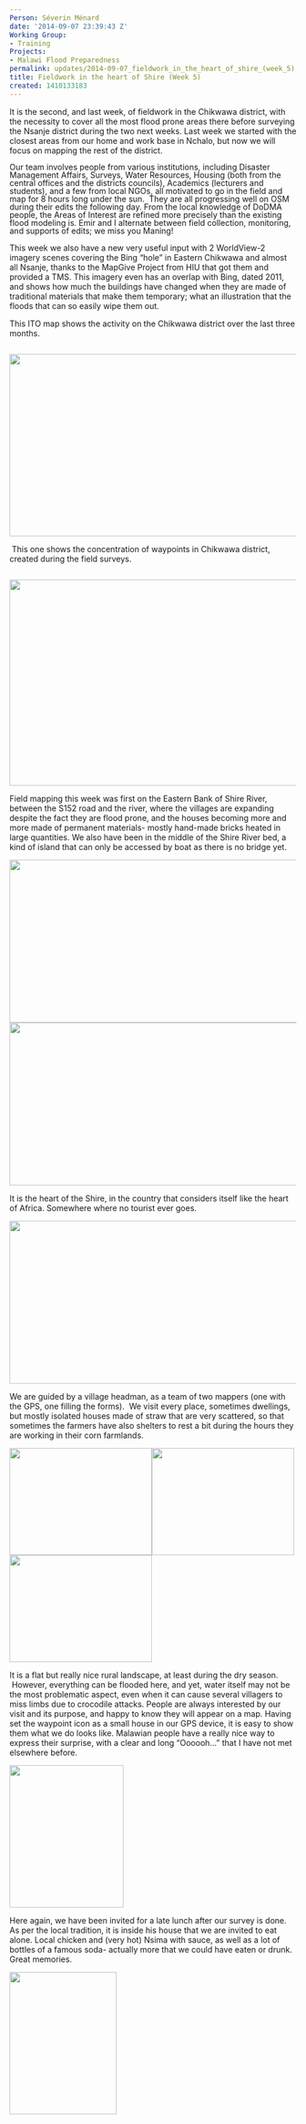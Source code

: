 ```yaml
---
Person: Séverin Ménard
date: '2014-09-07 23:39:43 Z'
Working Group:
- Training
Projects:
- Malawi Flood Preparedness
permalink: updates/2014-09-07_fieldwork_in_the_heart_of_shire_(week_5)
title: Fieldwork in the heart of Shire (Week 5)
created: 1410133183
---
```

<p>It is the second, and last week, of fieldwork in the Chikwawa district, with the necessity to cover all the most flood prone areas there before surveying the Nsanje district during the two next weeks. Last week we started with the closest areas from our home and work base in Nchalo, but now we will focus on mapping the rest of the district.&nbsp;</p><p><span style="line-height: 100%;">Our team involves people from various institutions, including Disaster Management Affairs, Surveys, Water Resources, Housing (both from the central offices and the districts councils), Academics (lecturers and students), and a few from local NGOs, all motivated to go in the field and map for 8 hours long under the sun. &nbsp;They are all progressing well on OSM during their edits the following day. From the local knowledge of DoDMA people, the Areas of Interest are refined more precisely than the existing flood modeling is. Emir and I alternate between field collection, monitoring, and supports of edits; we miss you Maning!</span></p><p>This week we also have a new very useful input with 2 WorldView-2 imagery scenes covering the Bing “hole” in Eastern Chikwawa and almost all Nsanje, thanks to the MapGive Project from HIU that got them and provided a TMS. This imagery even has an overlap with Bing, dated 2011, and shows how much the buildings have changed when they are made of traditional materials that make them temporary; what an illustration that the floods that can so easily wipe them out.</p><p>This ITO map shows the activity on the Chikwawa district over the last three months.</p><p style="margin-bottom: 0in; line-height: 100%;">&nbsp;<img class="image-large" src="/sites/default/files/styles/large/public/ITOMaps_LowerShire_20140906.png?itok=fSuPODdV" alt="" width="510" height="320"></p><p>&nbsp;This one shows the concentration of waypoints in Chikwawa district, created during the field surveys.</p><p style="margin-bottom: 0in; line-height: 100%;">&nbsp;<img class="image-large" src="/sites/default/files/styles/large/public/Lower_Shire_Chikwawa_waypoints.png?itok=IQjiaDEH" alt="" width="510" height="362"></p><p>Field mapping this week was first on the Eastern Bank of Shire River, between the S152 road and the river, where the villages are expanding despite the fact they are flood prone, and the houses becoming more and more made of permanent materials- mostly hand-made bricks heated in large quantities. We also have been in the middle of the Shire River bed, a kind of island that can only be accessed by boat as there is no bridge yet.</p><p style="margin-bottom: 0in; line-height: 100%;"><img class="image-large" src="/sites/default/files/styles/large/public/IMG_20140828_115856119.jpg?itok=dxq0xz2i" alt="" width="510" height="286"><img class="image-large" src="/sites/default/files/styles/large/public/IMG_20140828_172123279_HDR.jpg?itok=tKJKk4Oe" alt="" width="510" height="286"></p><p>It is the heart of the Shire, in the country that considers itself like the heart of Africa. Somewhere where no tourist ever goes.</p><p style="margin-bottom: 0in; line-height: 100%;"><img class="image-large" src="/sites/default/files/styles/large/public/IMG_20140828_153050897.jpg?itok=XeY-jspb" alt="" width="510" height="286"></p><p>We are guided by a village headman, as a team of two mappers (one with the GPS, one filling the forms). &nbsp;We visit every place, sometimes dwellings, but mostly isolated houses made of straw that are very scattered, so that sometimes the farmers have also shelters to rest a bit during the hours they are working in their corn farmlands.</p><p><img class="image-medium" src="/sites/default/files/styles/medium/public/P1050148_25%25.png?itok=0Lo3wNZL" alt="" width="250" height="188"><img class="image-medium" src="/sites/default/files/styles/medium/public/P1050089_25%25.PNG?itok=L5PBBwav" alt="" width="250" height="188"><img class="image-medium" src="/sites/default/files/styles/medium/public/P1050103_25%25.png?itok=TMpqg6Yg" alt="" width="250" height="188"></p><p>It is a flat but really nice rural landscape, at least during the dry season. &nbsp;However, everything can be flooded here, and yet, water itself may not be the most problematic aspect, even when it can cause several villagers to miss limbs due to crocodile attacks. People are always interested by our visit and its purpose, and happy to know they will appear on a map. Having set the waypoint icon as a small house in our GPS device, it is easy to show them what we do looks like. Malawian people have a really nice way to express their surprise, with a clear and long “Oooooh...” that I have not met elsewhere before.</p><p style="margin-bottom: 0in; line-height: 100%;"><img class="image-medium" src="/sites/default/files/styles/medium/public/286.png?itok=UV78NgyT" alt="" width="200" height="250"></p><p>Here again, we have been invited for a late lunch after our survey is done. As per the local tradition, it is inside his house that we are invited to eat alone. Local chicken and (very hot) Nsima with sauce, as well as a lot of bottles of a famous soda- actually more that we could have eaten or drunk. Great memories.</p><p style="margin-bottom: 0in; line-height: 100%;"><img class="image-medium" src="/sites/default/files/styles/medium/public/P1050152_25%25.png?itok=50uTRtCt" alt="" width="188" height="250"></p><p>&nbsp;</p>
